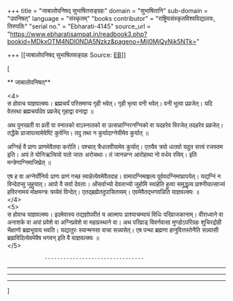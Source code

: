 +++
title = "जाबालोपनिषद्  सुभाषितसङ्ग्रहः"
domain = "सुभाषितानि"
sub-domain = "उपनिषत्"
language = "संस्कृतम्"
"books contributor" = "राष्ट्रियसंस्कृतविश्वविद्यालयः, तिरुपतिः"
"serial no." = "Ebharati-4145"
source_url = "https://www.ebharatisampat.in/readbook3.php?bookid=MDkxOTM4NDI0NDA5Nzkz&pageno=MjI0MjQyNjk5NTk="

+++
[[जाबालोपनिषद्  सुभाषितसङ्ग्रहः	Source: [EB](https://www.ebharatisampat.in/readbook3.php?bookid=MDkxOTM4NDI0NDA5Nzkz&pageno=MjI0MjQyNjk5NTk=)]]

\[





  

** जाबालोपनिषत्**


\<4\>  
 स होवाच याज्ञवल्क्यः। ब्रह्मचर्यं परिसमाप्य गृही भवेत्। गृही भृत्वा वनी भवेत्। वनी भूत्वा प्रव्रजेत्। यदि वेतरथा ब्रह्मचर्यादेव प्रव्रजेद् गृहाद्वा वनाद्वा ॥

 अथ पुनरव्रती वा व्रती वा स्नातको वाऽस्नातको वा उत्सन्नाग्निरनग्निको वा यदहरेव विरजेत् तदहरेव प्रव्रजेत्। तद्धैके प्राजापत्यामेवेष्टिं कुर्वन्ति। तदु तथा न कुर्यादाग्नेयीमेव कुर्यात् ॥

 अग्निर्ह वै प्राणः प्राणमेवैतया करोति। पश्चात् त्रैधातवीयामेव कुर्यात्। एतयैव त्रयो धातवो यदुत सत्त्वं रजस्तम इति। अयं ते योनिऋत्वियो यतो जातः अरोचथाः। तं जानन्नग्न आरोहाथा नो वर्धय रयिम्। इति मन्त्रेणाग्निमाजिघ्रेत् ॥

 एष ह वा अग्नेर्योनिर्यः प्राणः प्राणं गच्छ स्वाहेत्येवमेवैतदाह। ग्रामादग्निमाहृत्य पूर्ववदग्निमाघ्रापयेत्। यद्यग्निं न विन्देदप्सु जुहुयात्। आपो वै सर्वा देवताः। ओंसर्वाभ्यो देवताभ्यो जुहोमि स्वाहेति हुत्वा समुद्धृत्य प्राश्नीयात्साज्यं हविरनामयं मोक्षमन्त्रः त्रय्येवं विन्देत्। एतद्ब्रह्मेतदुपासितव्यम्। एवमेवैतद्भगवन्निति याज्ञवल्क्यः ॥  
\</4\>  
\<5\>  
 स होवाच याज्ञवल्क्यः। इदमेवास्य तद्यज्ञोपवीतं य आत्मापः प्राश्याचम्यायं विधिः परिव्राजकानाम्। वीराध्वाने वा अनाशके वा अपां प्रवेशे वा अग्निप्रवेशे वा महाप्रस्थाने वा। अथ परिव्राड् विवर्णवासा मुण्डोऽपरिग्रहः शुचिरद्रोही भैक्षाणो ब्रह्मभूयाय भवति। यद्यातुरः स्यान्मनसा वाचा सन्न्यसेत्। एष पन्था ब्रह्मणा हानुवित्तस्तेनैति सन्न्यासी ब्रह्मविदित्येवमेवैष भगवन् इति वै याज्ञवल्क्यः ॥  
\</5\>

                --------------------------------
-------------------------------------
----------------------------------------
-------------------------------------


\]
